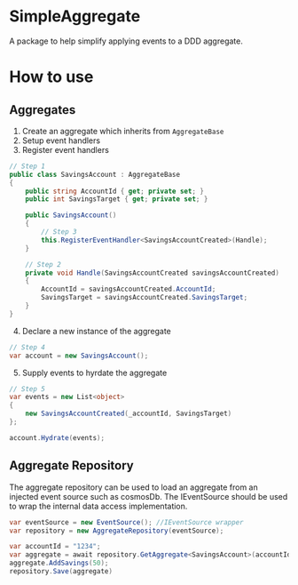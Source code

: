 # SimpleAggregate
A package to help simplify applying events to a DDD aggregate.

# How to use
## Aggregates
1. Create an aggregate which inherits from `AggregateBase`
2. Setup event handlers
3. Register event handlers

```c#
// Step 1
public class SavingsAccount : AggregateBase 
{
    public string AccountId { get; private set; }
    public int SavingsTarget { get; private set; }

    public SavingsAccount()
    {
        // Step 3
        this.RegisterEventHandler<SavingsAccountCreated>(Handle);
    }     

    // Step 2
    private void Handle(SavingsAccountCreated savingsAccountCreated)
    {
        AccountId = savingsAccountCreated.AccountId;
        SavingsTarget = savingsAccountCreated.SavingsTarget;
    }
}
```

4. Declare a new instance of the aggregate
```c#
// Step 4
var account = new SavingsAccount();
```
5. Supply events to hyrdate the aggregate
```c#
// Step 5
var events = new List<object>
{
    new SavingsAccountCreated(_accountId, SavingsTarget)
};

account.Hydrate(events);
```

## Aggregate Repository
The aggregate repository can be used to load an aggregate from an injected event source such as cosmosDb. The IEventSource should be used to wrap the internal data access implementation.

```c#
var eventSource = new EventSource(); //IEventSource wrapper
var repository = new AggregateRepository(eventSource);

var accountId = "1234";
var aggregate = await repository.GetAggregate<SavingsAccount>(accountId);
aggregate.AddSavings(50);
repository.Save(aggregate)
```